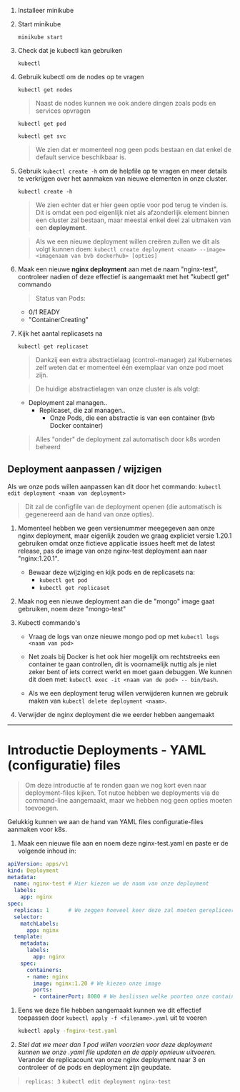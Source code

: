 1. Installeer minikube

1. Start minikube
    ```
    minikube start
    ```
1. Check dat je kubectl kan gebruiken
    ```
    kubectl
    ```
1. Gebruik kubectl om de nodes op te vragen 

    ```
    kubectl get nodes
    ```
    > Naast de nodes kunnen we ook andere dingen zoals pods en services opvragen 
    
    ```
    kubectl get pod
    ```
    ```
    kubectl get svc
    ```    
   
    > We zien dat er momenteel nog geen pods bestaan en dat enkel de default service beschikbaar is.

1. Gebruik `kubectl create -h` om de helpfile op te vragen en meer details te verkrijgen over het aanmaken van nieuwe elementen in onze cluster. 
    ```
    kubectl create -h
    ```
    > We zien echter dat er hier geen optie voor pod terug te vinden is. Dit is omdat een pod eigenlijk niet als afzonderlijk element binnen een cluster zal bestaan, maar meestal enkel deel zal uitmaken van een **deployment**.

    > Als we een nieuwe deployment willen creëren zullen we dit als volgt kunnen doen: `kubectl create deployment <naam> --image=<imagenaam van bvb dockerhub> [opties] `

1. Maak een nieuwe **nginx deployment** aan met de naam "nginx-test", controleer nadien of deze effectief is aangemaakt met het "kubectl get" commando

    > Status van Pods:
    * 0/1 READY 
    * "ContainerCreating"
    
1. Kijk het aantal replicasets na

    ```
    kubectl get replicaset
    ```
    
    >Dankzij een extra abstractielaag (control-manager) zal Kubernetes zelf weten dat er momenteel één exemplaar van onze pod moet zijn. 

    > De huidige abstractielagen van onze cluster is als volgt:
    * Deployment zal managen..
        * Replicaset, die zal managen..
            * Onze Pods, die een abstractie is van een container (bvb Docker container)

    > Alles "onder" de deployment zal automatisch door k8s worden beheerd


## Deployment aanpassen / wijzigen

Als we onze pods willen aanpassen kan dit door het commando:
`kubectl edit deployment <naam van deployment>`

> Dit zal de configfile van de deployment openen (die automatisch is gegenereerd aan de hand van onze opties). 

1. Momenteel hebben we geen versienummer meegegeven aan onze nginx deployment, maar eigenlijk zouden we graag expliciet versie 1.20.1 gebruiken omdat onze fictieve applicatie issues heeft met de latest release, pas de image van onze nginx-test deployment aan naar "nginx:1.20.1".
    * Bewaar deze wijziging en kijk pods en de replicasets na:
        * `kubectl get pod`
        * `kubectl get replicaset`


1. Maak nog een nieuwe deployment aan die de "mongo" image gaat gebruiken, noem deze "mongo-test"


1. Kubectl commando's

    * Vraag de logs van onze nieuwe mongo pod op met ``kubectl logs <naam van pod>``
    * Net zoals bij Docker is het ook hier mogelijk om rechtstreeks een container te gaan controllen, dit is voornamelijk nuttig als je niet zeker bent of iets correct werkt en moet gaan debuggen. We kunnen dit doen met: ``kubectl exec -it <naam van de pod> -- bin/bash``.

    * Als we een deployment terug willen verwijderen kunnen we gebruik maken van ``kubectl delete deployment <naam>``.

1. Verwijder de nginx deployment die we eerder hebben aangemaakt


---

# Introductie Deployments - YAML (configuratie) files

> Om deze introductie af te ronden gaan we nog kort even naar deployment-files kijken. Tot nutoe hebben we deployments via de command-line aangemaakt, maar we hebben nog geen opties moeten toevoegen. 

Gelukkig kunnen we aan de hand van YAML files configuratie-files aanmaken voor k8s. 

1. Maak een nieuwe file aan en noem deze nginx-test.yaml en paste er de volgende inhoud in:

```YAML
apiVersion: apps/v1
kind: Deployment
metadata:
  name: nginx-test # Hier kiezen we de naam van onze deployment
  labels:
    app: nginx
spec:
  replicas: 1      # We zeggen hoeveel keer deze zal moeten gerepliceerd worden
  selector:
    matchLabels:
      app: nginx
  template:
    metadata:
      labels:
        app: nginx
    spec:
      containers:
      - name: nginx
        image: nginx:1.20 # We kiezen onze image
        ports:
        - containerPort: 8080 # We beslissen welke poorten onze containers nodig hebben
```        
1. Eens we deze file hebben aangemaakt kunnen we dit effectief toepassen door ``kubectl apply -f <filename>.yaml`` uit te voeren

    ```bash
    kubectl apply -fnginx-test.yaml
    ```
1. *Stel dat we meer dan 1 pod willen voorzien voor deze deployment kunnen we onze .yaml file updaten en de apply opnieuw uitvoeren.* Verander de replicacount van onze nginx deployment naar 3 en controleer of de pods en deployment zijn geupdate.

> ``replicas: 3``
> ``kubectl edit deployment nginx-test``